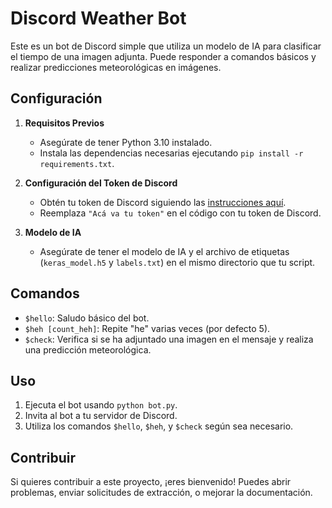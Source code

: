 # Discord Weather Bot

Este es un bot de Discord simple que utiliza un modelo de IA para clasificar el tiempo de una imagen adjunta. Puede responder a comandos básicos y realizar predicciones meteorológicas en imágenes.

## Configuración

1. **Requisitos Previos**
   - Asegúrate de tener Python 3.10 instalado.
   - Instala las dependencias necesarias ejecutando `pip install -r requirements.txt`.

2. **Configuración del Token de Discord**
   - Obtén tu token de Discord siguiendo las [instrucciones aquí](https://discordpy.readthedocs.io/en/latest/discord.html).
   - Reemplaza `"Acá va tu token"` en el código con tu token de Discord.

3. **Modelo de IA**
   - Asegúrate de tener el modelo de IA y el archivo de etiquetas (`keras_model.h5` y `labels.txt`) en el mismo directorio que tu script.

## Comandos

- `$hello`: Saludo básico del bot.
- `$heh [count_heh]`: Repite "he" varias veces (por defecto 5).
- `$check`: Verifica si se ha adjuntado una imagen en el mensaje y realiza una predicción meteorológica.

## Uso

1. Ejecuta el bot usando `python bot.py`.
2. Invita al bot a tu servidor de Discord.
3. Utiliza los comandos `$hello`, `$heh`, y `$check` según sea necesario.

## Contribuir

Si quieres contribuir a este proyecto, ¡eres bienvenido! Puedes abrir problemas, enviar solicitudes de extracción, o mejorar la documentación.
